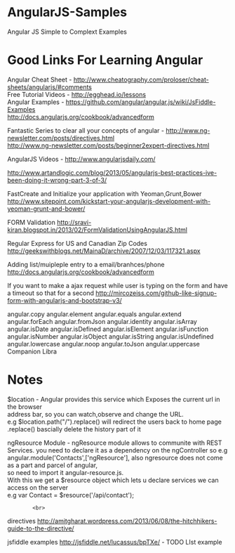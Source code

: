 AngularJS-Samples
=================

Angular JS Simple to Complext Examples

Good Links For Learning Angular
=============================
Angular Cheat Sheet - http://www.cheatography.com/proloser/cheat-sheets/angularjs/#comments  <br>
Free Tutorial Videos - http://egghead.io/lessons <br>
Angular Examples    - https://github.com/angular/angular.js/wiki/JsFiddle-Examples <br>
http://docs.angularjs.org/cookbook/advancedform <br>

Fantastic Series to clear all your concepts of angular - http://www.ng-newsletter.com/posts/directives.html <br>
 http://www.ng-newsletter.com/posts/beginner2expert-directives.html
 
 AngularJS Videos - http://www.angularjsdaily.com/
 
 http://www.artandlogic.com/blog/2013/05/angularjs-best-practices-ive-been-doing-it-wrong-part-3-of-3/
 
 
 FastCreate and Initialize your application with Yeoman,Grunt,Bower
 http://www.sitepoint.com/kickstart-your-angularjs-development-with-yeoman-grunt-and-bower/
 
 FORM Validation
 http://sravi-kiran.blogspot.in/2013/02/FormValidationUsingAngularJS.html
 
 Regular Express for US and Canadian Zip Codes
 http://geekswithblogs.net/MainaD/archive/2007/12/03/117321.aspx


  Adding list/muipleple entry to a email/branhces/phone
  http://docs.angularjs.org/cookbook/advancedform



If you want to make a ajax request while user is typing on the form and have a timeout so that for a second
http://mircozeiss.com/github-like-signup-form-with-angularjs-and-bootstrap-v3/

angular.copy
angular.element
angular.equals
angular.extend
angular.forEach
angular.fromJson
angular.identity
angular.isArray
angular.isDate
angular.isDefined
angular.isElement
angular.isFunction
angular.isNumber
angular.isObject
angular.isString
angular.isUndefined
angular.lowercase
angular.noop
angular.toJson
angular.uppercase
Companion Libra

Notes
=====

$location - Angular provides this service which  Exposes the current url in the browser <br>
            address bar, so you can watch,observe and change the URL. <br>
            e.g $location.path("/").replace() will redirect the users back to home page
            .replace() bascially delete the history part of it
            
ngResource Module - ngResource module allows to communite with REST Services.
you need to declare it as a dependency on the ngController
so e.g angular.module('Contacts',['ngResource'], also ngresource does not come as a part and parcel of angular,<br>
so need to import it    angular-resource.js. <br>
With this we get a $resource object which lets u declare services we can access on the server<br>
e.g var Contact = $resource('/api/contact');
            
            <br>
            
directives
http://amitgharat.wordpress.com/2013/06/08/the-hitchhikers-guide-to-the-directive/

jsfiddle examples
http://jsfiddle.net/lucassus/bpTXe/ - TODO LIst example


